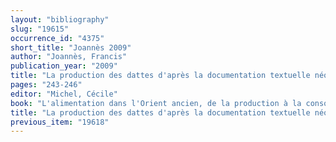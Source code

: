 ```yaml
---
layout: "bibliography"
slug: "19615"
occurrence_id: "4375"
short_title: "Joannès 2009"
author: "Joannès, Francis"
publication_year: "2009"
title: "La production des dattes d'après la documentation textuelle néo-babylonienne."
pages: "243-246"
editor: "Michel, Cécile"
book: "L'alimentation dans l'Orient ancien, de la production à la consommation, hème IX, Cahiers des hèmes transversaux d'ArScAn vol IX, 2007-2008"
title: "La production des dattes d'après la documentation textuelle néo-babylonienne."
previous_item: "19618"
---
```

